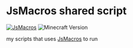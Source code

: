 # JsMacros shared script
[![JsMacros](https://img.shields.io/badge/JsMacros-1.9.2-lime)](https://github.com/JsMacros/JsMacros)
![Minecraft Version](https://img.shields.io/badge/Minecraft-1.20.4-brightgreen)

my scripts that uses [JsMacros](https://github.com/JsMacros/JsMacros) to run
